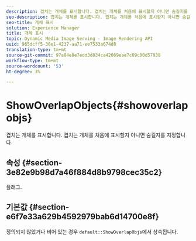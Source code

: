 ```yaml
---
description: 겹치는 개체를 표시합니다. 겹치는 개체를 처음에 표시할지 아니면 숨길지를 지정합니다.
seo-description: 겹치는 개체를 표시합니다. 겹치는 개체를 처음에 표시할지 아니면 숨길지를 지정합니다.
seo-title: 개체 표시
solution: Experience Manager
title: 개체 표시
topic: Dynamic Media Image Serving - Image Rendering API
uuid: 965dcff5-30e1-4237-aa71-ee7533a674d8
translation-type: tm+mt
source-git-commit: 97a84e8e7edd3d834ca42069eae7c09c00d57938
workflow-type: tm+mt
source-wordcount: '53'
ht-degree: 3%

---
```



# ShowOverlapObjects{#showoverlapobjs}

겹치는 개체를 표시합니다. 겹치는 개체를 처음에 표시할지 아니면 숨길지를 지정합니다.

## 속성 {#section-3e82e9b98d7a46f884d8b9798cec35c2}

플래그.

## 기본값 {#section-e6f7e33a629b4592979bab6d14700e8f}

정의되지 않았거나 비어 있는 경우 `default::ShowOverlapObjs`에서 상속됩니다.
